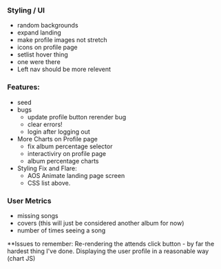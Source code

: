 ### Styling / UI
  * random backgrounds
  * expand landing
  * make profile images not stretch
  * icons on profile page
  * setlist hover thing
  * one were there
  * Left nav should be more relevent

  ### Features:
   * seed
   * bugs
      - update profile button rerender bug
      - clear errors!
      - login after logging out
   * More Charts on Profile page
      - fix album percentage selector  
      - interactiviry on profile page
      - album percentage charts
   * Styling Fix and Flare:
      - AOS Animate landing page screen
      - CSS list above.
   
  ### User Metrics
  * missing songs
  * covers (this will just be considered another album for now)
  * number of times seeing a song


  **Issues to remember: 
  Re-rendering the attends click button - by far the hardest thing I've done.
  Displaying the user profile in a reasonable way (chart JS)